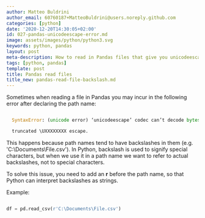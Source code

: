 ```yaml
---
author: Matteo Buldrini
author_email: 60760187+MatteoBuldrini@users.noreply.github.com
categories: [python]
date: '2020-12-20T14:30:05+02:00'
id: 027-pandas-unicodeescape-error.md
image: assets/images/python/python3.svg
keywords: python, pandas
layout: post
meta-description: How to read in Pandas files that give you unicodeescape error.
tags: [python, pandas]
template: post
title: Pandas read files
title_new: pandas-read-file-backslash.md
---
```




Sometimes when reading a file in Pandas you may incur in the following error after declaring the path name:



```python

  SyntaxError: (unicode error) ‘unicodeescape’ codec can’t decode bytes in position 2-3:

  truncated \UXXXXXXXX escape.

```



This happens because path names tend to have backslashes in them (e.g. 'C:\Documents\File.csv'). In Python, backslash is used to signify special characters, but when we use it in a path name we want to refer to actual backslashes, not to special characters.



To solve this issue, you need to add an <b>r</b> before the path name, so that Python can interpret backslashes as strings.



Example:



```python

df = pd.read_csv(r'C:\Documents\File.csv')

```
